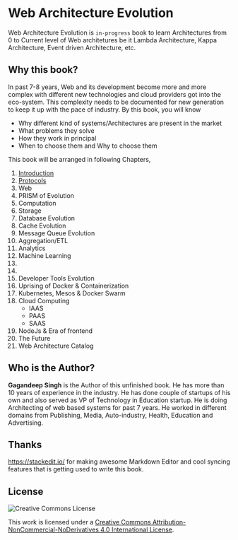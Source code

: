 # Web Architecture Evolution
Web Architecture Evolution is `in-progress` book to learn Architectures from 0 to Current level of Web architetures be it Lambda Architecture, Kappa Architecture, Event driven Architecture, etc.

## Why this book?
In past 7-8 years, Web and its development become more and more complex with different new technologies and cloud providers got into the eco-system. This complexity needs to be documented for new generation to keep it up with the pace of industry. By this book, you will know 

 - Why different kind of systems/Architectures are present in the market
 - What problems they solve
 - How they work in principal
 - When to choose them and Why to choose them

This book will be arranged in following Chapters,
1. [Introduction](Chapter0.md)
2. [Protocols](Chapter1.md)
3. Web
4. PRISM of Evolution
5. Computation
6. Storage
7. Database Evolution
8. Cache Evolution
9. Message Queue Evolution
10. Aggregation/ETL
11. Analytics
12. Machine Learning
13. 
14. 
15. Developer Tools Evolution
16. Uprising of Docker & Containerization
17. Kubernetes, Mesos & Docker Swarm
18. Cloud Computing    
       - IAAS
       - PAAS
       - SAAS
19.  NodeJs & Era of frontend
20.  The Future
21.  Web Architecture Catalog

## Who is the Author?
**Gagandeep Singh** is the Author of this unfinished book. He has more than 10 years of experience in the industry. He has done couple of startups of his own and also served as VP of Technology in Education startup. He is doing Architecting of web based systems for past 7 years. He worked in different domains from Publishing, Media, Auto-industry, Health, Education and Advertising.

## Thanks
https://stackedit.io/ for making awesome Markdown Editor and cool syncing features that is getting used to write this book.

## License

![Creative Commons License](https://i.creativecommons.org/l/by-nc-nd/4.0/88x31.png)

This work is licensed under a [Creative Commons Attribution-NonCommercial-NoDerivatives 4.0 International License](https://creativecommons.org/licenses/by-nc-nd/4.0/).
<!--stackedit_data:
eyJkaXNjdXNzaW9ucyI6eyIwNW9XenM5T3dSQ1hMU0poIjp7In
N0YXJ0Ijo4MDgsImVuZCI6ODE0LCJ0ZXh0IjoiMy4gQ2hhcHRl
ciAzIC0gV2ViIn19LCJjb21tZW50cyI6eyJ3WXRSSmNEUzcxMX
l0dGpFIjp7ImRpc2N1c3Npb25JZCI6IjA1b1d6czlPd1JDWExT
SmgiLCJzdWIiOiJnaDoxNzMxMzciLCJ0ZXh0IjoiVGhpcyB3aW
xsIGluY2x1ZGUgd2ViIHNlcnZlciBldm9sdXRpb24gYWxvbmcg
d2l0aCBIVE1MLCBDU1MgYW5kIEphdmFzY3JpcHQiLCJjcmVhdG
VkIjoxNTY0MTIxNjEwMzA1fSwiZldQY2dQRFZhbjFWNlNENSI6
eyJkaXNjdXNzaW9uSWQiOiIwNW9XenM5T3dSQ1hMU0poIiwic3
ViIjoiZ2g6MTczMTM3IiwidGV4dCI6Ikl0IGFsc28gZ2l2ZSB3
aG9sZSB3ZWIgZXZvbHV0aW9uIGlkZWEgaW4gZ2lzdCwgYWxsIH
RoZSBlbGVtZW50cyBvZiByZW1haW5pbmcgY2hhcHRlcnMuIFRo
YXQgd2lsbCBiZSBleHBsYWluZWQgYnkgUFJJU00uIiwiY3JlYX
RlZCI6MTU2NDE2NzU2MDcxNX19LCJoaXN0b3J5IjpbLTE2MDM2
NzU1Nyw3NDg4MjU2NDcsLTE1MzM2MzcxMzAsNzI4NzI3Mjc4LC
0xNDI0ODM1MjgwLDEyNjUzMjU4NzAsLTEwMzcxOTY4MDQsLTEw
NzcyMjYyMDAsMTQ4MjEzMzczMCwtMTQzOTU2MDQ0XX0=
-->